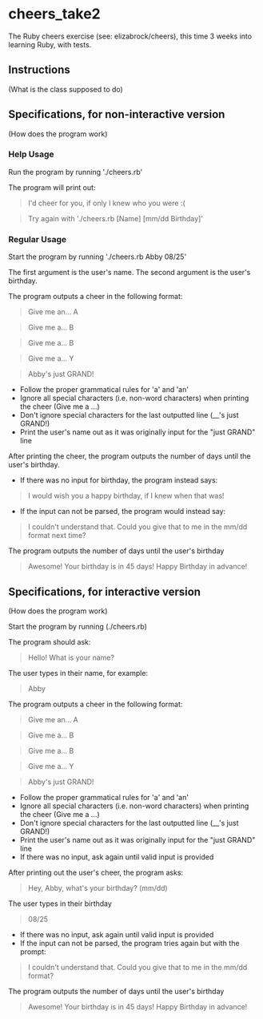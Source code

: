 # cheers_take2
The Ruby cheers exercise (see: elizabrock/cheers), this time 3 weeks into learning Ruby, with tests.

## Instructions
(What is the class supposed to do)

## Specifications, for non-interactive version
(How does the program work)

### Help Usage

Run the program by running './cheers.rb'

The program will print out:

> I'd cheer for you, if only I knew who you were :(

> Try again with './cheers.rb [Name] [mm/dd Birthday]'

### Regular Usage

Start the program by running './cheers.rb Abby 08/25'

The first argument is the user's name.  The second argument is the user's birthday.

The program outputs a cheer in the following format:

> Give me an... A

> Give me a... B

> Give me a... B

> Give me a... Y

> Abby's just GRAND!

* Follow the proper grammatical rules for 'a' and 'an'
* Ignore all special characters (i.e. non-word characters) when printing the cheer (Give me a ...)
* Don't ignore special characters for the last outputted line (__'s just GRAND!)
* Print the user's name out as it was originally input for the "just GRAND" line 


After printing the cheer, the program outputs the number of days until the user's birthday.

* If there was no input for birthday, the program instead says:

> I would wish you a happy birthday, if I knew when that was!

* If the input can not be parsed, the program would instead say:

> I couldn't understand that.  Could you give that to me in the mm/dd format next time?

The program outputs the number of days until the user's birthday

> Awesome! Your birthday is in 45 days! Happy Birthday in advance!

## Specifications, for interactive version
(How does the program work)

Start the program by running (./cheers.rb)

The program should ask:

> Hello! What is your name?

The user types in their name, for example:

> Abby

The program outputs a cheer in the following format:

> Give me an... A

> Give me a... B

> Give me a... B

> Give me a... Y

> Abby's just GRAND!

* Follow the proper grammatical rules for 'a' and 'an'
* Ignore all special characters (i.e. non-word characters) when printing the cheer (Give me a ...)
* Don't ignore special characters for the last outputted line (__'s just GRAND!)
* Print the user's name out as it was originally input for the "just GRAND" line 
* If there was no input, ask again until valid input is provided

After printing out the user's cheer, the program asks:

> Hey, Abby, what's your birthday? (mm/dd)

The user types in their birthday

> 08/25

* If there was no input, ask again until valid input is provided
* If the input can not be parsed, the program tries again but with the prompt:

> I couldn't understand that.  Could you give that to me in the mm/dd format?

The program outputs the number of days until the user's birthday

> Awesome! Your birthday is in 45 days! Happy Birthday in advance!
